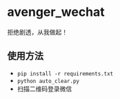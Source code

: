 # avenger_wechat
拒绝剧透，从我做起！


## 使用方法

* `pip install -r requirements.txt`
* `python auto_clear.py`
* 扫描二维码登录微信